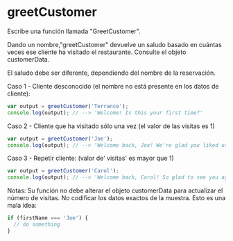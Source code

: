 # greetCustomer

Escribe una función llamada "GreetCustomer".

Dando un nombre,"greetCustomer" devuelve un saludo basado en cuántas veces ese cliente ha visitado el restaurante.  Consulte el objeto customerData. 

El saludo debe ser diferente, dependiendo del nombre de la reservación.

Caso 1 - Cliente desconocido (el nombre no está presente en los datos de cliente): 


```js
var output = greetCustomer('Terrance');
console.log(output); // --> 'Welcome! Is this your first time?'
```

Caso 2 - Cliente que ha visitado sólo una vez (el valor de las visitas es 1)

```js
var output = greetCustomer('Joe');
console.log(output); // --> 'Welcome back, Joe! We're glad you liked us the first time!'
```


Caso 3 - Repetir cliente: (valor de' visitas' es mayor que 1)

```js
var output = greetCustomer('Carol');
console.log(output); // --> 'Welcome back, Carol! So glad to see you again!'
```

Notas:
Su función no debe alterar el objeto customerData para actualizar el número de visitas.
No codificar los datos exactos de la muestra. Esto es una mala idea:

```js
if (firstName === 'Joe') {
  // do something
}
```